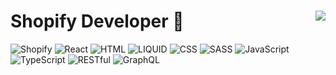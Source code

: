# Shopify Developer 👋 <img align="right" src="https://komarev.com/ghpvc/?username=Maxvien&color=269077">

![Shopify](https://img.shields.io/badge/-Shopify-333?style=flat&logo=shopify)
![React](https://img.shields.io/badge/-React-333?style=flat&logo=React)
![HTML](https://img.shields.io/badge/-HTML-333?style=flat&logo=html5)
![LIQUID](https://img.shields.io/badge/-LIQUID-333?style=flat&logo=elixir)
![CSS](https://img.shields.io/badge/-CSS-333?style=flat&logo=css3)
![SASS](https://img.shields.io/badge/-SASS-333?style=flat&logo=sass)
![JavaScript](https://img.shields.io/badge/-JavaScript-333?style=flat&logo=javascript)
![TypeScript](https://img.shields.io/badge/-TypeScript-333?style=flat&logo=typescript)
![RESTful](https://img.shields.io/badge/-RESTful-333?style=flat&logo=swagger)
![GraphQL](https://img.shields.io/badge/-GraphQL-333?style=flat&logo=graphql)



<!--
**Maxvien/maxvien** is a ✨ _special_ ✨ repository because its `README.md` (this file) appears on your GitHub profile.

Here are some ideas to get you started:

- 🔭 I’m currently working on ...
- 🌱 I’m currently learning ...
- 👯 I’m looking to collaborate on ...
- 🤔 I’m looking for help with ...
- 💬 Ask me about ...
- 📫 How to reach me: ...
- 😄 Pronouns: ...
- ⚡ Fun fact: ...
-->
